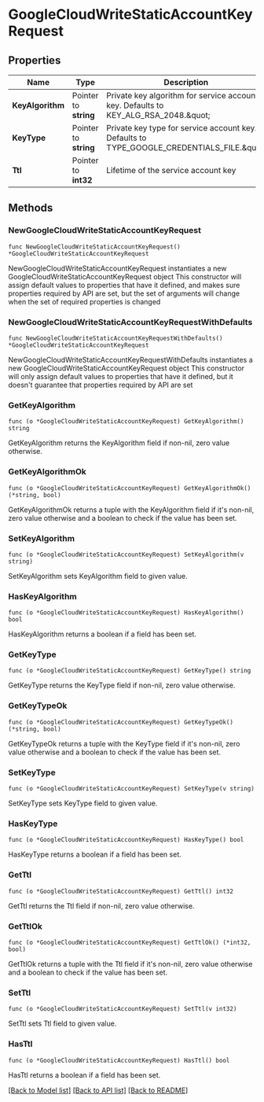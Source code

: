 # GoogleCloudWriteStaticAccountKeyRequest


## Properties

Name | Type | Description | Notes
------------ | ------------- | ------------- | -------------
**KeyAlgorithm** | Pointer to **string** | Private key algorithm for service account key. Defaults to KEY_ALG_RSA_2048.\&quot; | [optional] [default to "KEY_ALG_RSA_2048"]
**KeyType** | Pointer to **string** | Private key type for service account key. Defaults to TYPE_GOOGLE_CREDENTIALS_FILE.\&quot; | [optional] [default to "TYPE_GOOGLE_CREDENTIALS_FILE"]
**Ttl** | Pointer to **int32** | Lifetime of the service account key | [optional] 



## Methods


### NewGoogleCloudWriteStaticAccountKeyRequest

`func NewGoogleCloudWriteStaticAccountKeyRequest() *GoogleCloudWriteStaticAccountKeyRequest`

NewGoogleCloudWriteStaticAccountKeyRequest instantiates a new GoogleCloudWriteStaticAccountKeyRequest object
This constructor will assign default values to properties that have it defined,
and makes sure properties required by API are set, but the set of arguments
will change when the set of required properties is changed

### NewGoogleCloudWriteStaticAccountKeyRequestWithDefaults

`func NewGoogleCloudWriteStaticAccountKeyRequestWithDefaults() *GoogleCloudWriteStaticAccountKeyRequest`

NewGoogleCloudWriteStaticAccountKeyRequestWithDefaults instantiates a new GoogleCloudWriteStaticAccountKeyRequest object
This constructor will only assign default values to properties that have it defined,
but it doesn't guarantee that properties required by API are set


### GetKeyAlgorithm

`func (o *GoogleCloudWriteStaticAccountKeyRequest) GetKeyAlgorithm() string`

GetKeyAlgorithm returns the KeyAlgorithm field if non-nil, zero value otherwise.

### GetKeyAlgorithmOk

`func (o *GoogleCloudWriteStaticAccountKeyRequest) GetKeyAlgorithmOk() (*string, bool)`

GetKeyAlgorithmOk returns a tuple with the KeyAlgorithm field if it's non-nil, zero value otherwise
and a boolean to check if the value has been set.

### SetKeyAlgorithm

`func (o *GoogleCloudWriteStaticAccountKeyRequest) SetKeyAlgorithm(v string)`

SetKeyAlgorithm sets KeyAlgorithm field to given value.


### HasKeyAlgorithm

`func (o *GoogleCloudWriteStaticAccountKeyRequest) HasKeyAlgorithm() bool`

HasKeyAlgorithm returns a boolean if a field has been set.




### GetKeyType

`func (o *GoogleCloudWriteStaticAccountKeyRequest) GetKeyType() string`

GetKeyType returns the KeyType field if non-nil, zero value otherwise.

### GetKeyTypeOk

`func (o *GoogleCloudWriteStaticAccountKeyRequest) GetKeyTypeOk() (*string, bool)`

GetKeyTypeOk returns a tuple with the KeyType field if it's non-nil, zero value otherwise
and a boolean to check if the value has been set.

### SetKeyType

`func (o *GoogleCloudWriteStaticAccountKeyRequest) SetKeyType(v string)`

SetKeyType sets KeyType field to given value.


### HasKeyType

`func (o *GoogleCloudWriteStaticAccountKeyRequest) HasKeyType() bool`

HasKeyType returns a boolean if a field has been set.




### GetTtl

`func (o *GoogleCloudWriteStaticAccountKeyRequest) GetTtl() int32`

GetTtl returns the Ttl field if non-nil, zero value otherwise.

### GetTtlOk

`func (o *GoogleCloudWriteStaticAccountKeyRequest) GetTtlOk() (*int32, bool)`

GetTtlOk returns a tuple with the Ttl field if it's non-nil, zero value otherwise
and a boolean to check if the value has been set.

### SetTtl

`func (o *GoogleCloudWriteStaticAccountKeyRequest) SetTtl(v int32)`

SetTtl sets Ttl field to given value.


### HasTtl

`func (o *GoogleCloudWriteStaticAccountKeyRequest) HasTtl() bool`

HasTtl returns a boolean if a field has been set.









[[Back to Model list]](../README.md#documentation-for-models) [[Back to API list]](../README.md#documentation-for-api-endpoints) [[Back to README]](../README.md)


